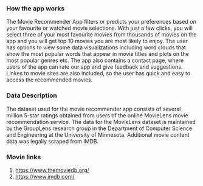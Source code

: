  ### How the app works
 
 The Movie Recommender App filters or predicts your preferences based on your favourite or watched movie selections. With just a few clicks, you will select three of your most favourite movies from thousands of movies on the app and you will get top 10 movies you are most likely to enjoy.
 The user has options to view some data visualizations including word clouds that show the most popular words that appear in movie titles and plots on the most popular genres etc.
 The app also contains a contact page, where users of the app can rate our app and give feedback and suggestions. Linkes to movie sites are also included, so the user has quick and easy to access the recommended movies.
 
 ### Data Description 
 
 The dataset used for the movie recommender app consists of several million 5-star ratings obtained from users of the online MovieLens movie recommendation service. 
 The data for the MovieLens dataset is maintained by the GroupLens research group in the Department of Computer Science and Engineering at the University of Minnesota. 
 Additional movie content data was legally scraped from IMDB.
 
 ### Movie links
 
 1. https://www.themoviedb.org/
 2. https://www.imdb.com/